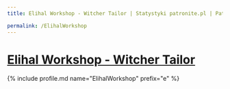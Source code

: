 ```yaml
---
title: Elihal Workshop - Witcher Tailor | Statystyki patronite.pl | Patromierz

permalink: /ElihalWorkshop
---
```


# [Elihal Workshop - Witcher Tailor](https://patronite.pl/ElihalWorkshop)

{% include profile.md name="ElihalWorkshop" prefix="e" %}
